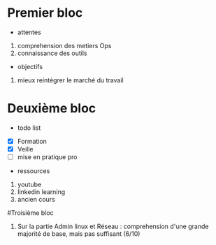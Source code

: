 # Premier bloc
* attentes 
 1. comprehension des metiers Ops
 2. connaissance des outils
* objectifs
 1. mieux reintégrer le marché du travail
 
# Deuxième bloc
* todo list
- [x] Formation
- [x] Veille
- [ ] mise en pratique pro
* ressources
 1. youtube
 2. linkedin learning
 3. ancien cours
 
#Troisième bloc
 1. Sur la partie Admin linux et Réseau : comprehension d'une grande majorité de base, mais pas suffisant (6/10)
